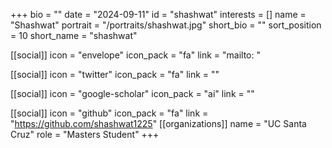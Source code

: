 +++
bio = "" 
date = "2024-09-11" 
id = "shashwat" 
interests = [] 
name = "Shashwat" 
portrait = "/portraits/shashwat.jpg" 
short_bio = "" 
sort_position = 10
 short_name = "shashwat" 

[[social]] 
    icon = "envelope" 
    icon_pack = "fa" 
    link = "mailto: "

 [[social]] 
    icon = "twitter" 
    icon_pack = "fa" 
    link = "" 

[[social]] 
    icon = "google-scholar" 
    icon_pack = "ai" 
    link = "" 

[[social]] 
    icon = "github" 
    icon_pack = "fa" 
    link = "https://github.com/shashwat1225" 
[[organizations]] 
     name = "UC Santa Cruz" 
      role = "Masters Student" 
+++